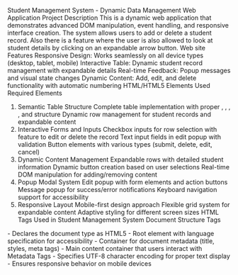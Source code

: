 Student Management System - Dynamic Data Management Web Application
Project Description
This is a dynamic web application that demonstrates advanced DOM manipulation, event handling, and responsive interface creation. The system allows users to add or delete a student record. Also there is a feature where the user is also allowed to look at student details by clicking on an expandable arrow button.
    Web site Features
Responsive Design: Works seamlessly on all device types (desktop, tablet, mobile)
Interactive Table: Dynamic student record management with expandable details
Real-time Feedback: Popup messages and visual state changes
Dynamic Content: Add, edit, and delete functionality with automatic numbering
HTML/HTML5 Elements Used
Required Elements
1. Semantic Table Structure
Complete table implementation with proper <thead>, <tbody>, <th>, <tr>, and <td> structure
Dynamic row management for student records and expandable content
2. Interactive Forms and Inputs
Checkbox inputs for row selection with feature to edit or delete the record
Text input fields in edit popup with validation
Button elements with various types (submit, delete, edit, cancel)
3. Dynamic Content Management
Expandable rows with detailed student information
Dynamic button creation based on user selections
Real-time DOM manipulation for adding/removing content
4. Popup Modal System
Edit popup with form elements and action buttons
Message popup for success/error notifications
Keyboard navigation support for accessibility
5. Responsive Layout
Mobile-first design approach
Flexible grid system for expandable content
Adaptive styling for different screen sizes
HTML Tags Used in Student Management System
Document Structure Tags
<!DOCTYPE html> - Declares the document type as HTML5
<html lang="en"> - Root element with language specification for accessibility
<head> - Container for document metadata (title, styles, meta tags)
<body> - Main content container that users interact with
Metadata Tags
<meta charset="UTF-8"> - Specifies UTF-8 character encoding for proper text display
<meta name="viewport" content="width=device-width, initial-scale=1.0"> - Ensures responsive behavior on mobile devices
<title> - Sets the browser tab title for the application
<style> - Contains embedded CSS for styling the entire application in the css file
Semantic Structure Tags (HTML5)
<div class="header"> - Top section containing application title and developer information
<div class="controls"> - Container for action buttons (Add Student, Submit)
<div class="table-container"> - Wrapper for the main data table with styling
<div class="success-message"> - Banner container for success notifications
Content Organization Tags
<div class="..."> - Generic containers for layout and styling purposes
<h1>, <h3>, <h4> - Hierarchical headings for content structure
<p> - Paragraph elements for popup message content
Table Structure Tags
<table id="studentTable"> - Main container for the student data grid
<thead> - Table header section containing column titles
<tbody id="studentTableBody"> - Table body containing dynamic student rows
<tr> - Table rows for both data records and expandable content
<th> - Header cells defining column names and structure
<td> - Data cells containing student information and interactive elements
<td colspan="12"> - Spanning cells for expandable content across all columns
Interactive Form Elements
<button class="btn btn-primary" id="addStudentBtn"> - Primary action button for adding new students
<button class="btn btn-submit" id="submitBtn" disabled> - Submit button with dynamic state management
<button class="btn btn-delete"> - Dynamically created delete buttons for selected rows
<button class="btn btn-edit"> - Dynamically created edit buttons for selected rows
<input type="checkbox" class="row-checkbox"> - Selection checkboxes for table rows
<input type="text" id="editInput"> - Text input field in edit popup modal
Media and Interactive Elements
<img src="data:image/svg+xml,..." class="expand-icon"> - SVG arrow icons for expand/collapse functionality
<form> equivalent functionality - Handled through JavaScript event management
Modal and Popup Elements
<div class="popup" id="editPopup"> - Modal container for edit functionality
<div class="popup-content"> - Content wrapper for popup dialogs
<div class="popup-buttons"> - Button container for popup actions
Data Display and Organization
<div class="detail-grid"> - Grid layout for expanded student details
<div class="detail-item"> - Individual detail containers in expanded rows
<div class="detail-label"> - Labels for student information fields
<div class="detail-value"> - Values for student information display
Accessibility and Semantic Tags
class attributes - CSS styling hooks and JavaScript selectors for functionality
id attributes - Unique identifiers for DOM manipulation and event handling
data-student-id attributes - Custom data storage for student record identification
data-row attributes - Row identification for expand/collapse functionality
data-parent attributes - Relationship mapping for expandable content
disabled attributes - State management for form controls
Styling and Layout Tags
<style> block - Comprehensive CSS styling including:
Responsive grid layouts
Gradient backgrounds and modern UI elements
Animation keyframes for smooth transitions
Media queries for mobile responsiveness
Interactive hover effects and state changes
JavaScript Functions Used
Main Application Functions
setupEventListeners() - Initializes all event listeners for buttons, checkboxes, keyboard events, and popup interactions
addNewStudent() - Creates new student records with randomized dummy data and maintains sequential ID numbering
handleRowSelection(checkbox) - Manages row selection states, background colors, and dynamic button creation/removal
updateSubmitButton() - Dynamically enables/disables submit button based on checkbox selection count
deleteStudent(button) - Removes student records, updates numbering system, and maintains table order
updateStudentNumbers() - Recalculates and maintains sequential student ID numbering after deletions

UI Interaction Functions
toggleExpandableRow(icon) - Handles expand/collapse functionality with smooth animations for detailed student information
editStudent(button) - Opens edit popup modal with student-specific title and pre-configured input field
handleEditOk() - Processes edit confirmation, shows success message regardless of input content
closeEditPopup() - Closes the edit popup modal and resets form state
Popup Management Functions
showMessagePopup(message) - Displays popup messages for add/delete/edit operations with consistent styling
closeMessagePopup() - Closes message popup modal and handles cleanup
showSuccessMessage(message, isError) - Shows banner-style messages for submit functionality
Event Handler Functions
document.addEventListener('DOMContentLoaded') - Initializes application state and setup on page load
document.addEventListener('change') - Handles all checkbox state changes with event delegation
document.addEventListener('click') - Manages clicks on expand icons, delete buttons, edit buttons with event delegation
document.addEventListener('keydown') - Provides comprehensive keyboard navigation for all popups

